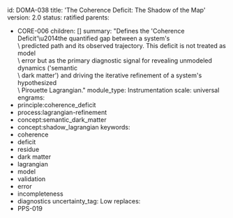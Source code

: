 id: DOMA-038
title: 'The Coherence Deficit: The Shadow of the Map'
version: 2.0
status: ratified
parents:
- CORE-006
children: []
summary: "Defines the 'Coherence Deficit'\u2014the quantified gap between a system's\
  \ predicted path and its observed trajectory. This deficit is not treated as model\
  \ error but as the primary diagnostic signal for revealing unmodeled dynamics ('semantic\
  \ dark matter') and driving the iterative refinement of a system's hypothesized\
  \ Pirouette Lagrangian."
module_type: Instrumentation
scale: universal
engrams:
- principle:coherence_deficit
- process:lagrangian-refinement
- concept:semantic_dark_matter
- concept:shadow_lagrangian
keywords:
- coherence
- deficit
- residue
- dark matter
- lagrangian
- model
- validation
- error
- incompleteness
- diagnostics
uncertainty_tag: Low
replaces:
- PPS-019